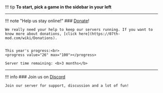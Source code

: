 !!! tip
    **To start, pick a game in the sidebar in your left**
   
***

!!! note "Help us stay online!"
    ### [Donate](https://www.paypal.com/cgi-bin/webscr?cmd=_s-xclick&hosted_button_id=SP5S4ZDV9BNZQ)!
    
    We really need your help to keep our servers running. If you want to know more about donations, [click here](https://07th-mod.com/wiki/Donations).


    This year's progress:<br>
    <progress value="26" max="100"></progress>

    Server time remaining: <b>3 months</b>

***

!!! info
    ### Join us on [Discord](https://discord.gg/pf5VhF9)

    Join our server for support, discussion and a lot of fun!
